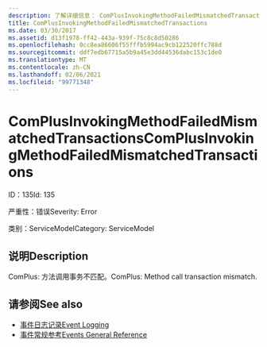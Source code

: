 ```yaml
---
description: 了解详细信息： ComPlusInvokingMethodFailedMismatchedTransactions
title: ComPlusInvokingMethodFailedMismatchedTransactions
ms.date: 03/30/2017
ms.assetid: d13f1978-ff42-443a-939f-75c8c8d50286
ms.openlocfilehash: 0cc8ea86606f55fffb5994ac9cb122520ffc788d
ms.sourcegitcommit: ddf7edb67715a5b9a45e3dd44536dabc153c1de0
ms.translationtype: MT
ms.contentlocale: zh-CN
ms.lasthandoff: 02/06/2021
ms.locfileid: "99771348"
---
```

# <a name="complusinvokingmethodfailedmismatchedtransactions"></a><span data-ttu-id="1403b-103">ComPlusInvokingMethodFailedMismatchedTransactions</span><span class="sxs-lookup"><span data-stu-id="1403b-103">ComPlusInvokingMethodFailedMismatchedTransactions</span></span>

<span data-ttu-id="1403b-104">ID：135</span><span class="sxs-lookup"><span data-stu-id="1403b-104">Id: 135</span></span>  
  
 <span data-ttu-id="1403b-105">严重性：错误</span><span class="sxs-lookup"><span data-stu-id="1403b-105">Severity: Error</span></span>  
  
 <span data-ttu-id="1403b-106">类别：ServiceModel</span><span class="sxs-lookup"><span data-stu-id="1403b-106">Category: ServiceModel</span></span>  
  
## <a name="description"></a><span data-ttu-id="1403b-107">说明</span><span class="sxs-lookup"><span data-stu-id="1403b-107">Description</span></span>  

 <span data-ttu-id="1403b-108">ComPlus: 方法调用事务不匹配。</span><span class="sxs-lookup"><span data-stu-id="1403b-108">ComPlus: Method call transaction mismatch.</span></span>  
  
## <a name="see-also"></a><span data-ttu-id="1403b-109">请参阅</span><span class="sxs-lookup"><span data-stu-id="1403b-109">See also</span></span>

- [<span data-ttu-id="1403b-110">事件日志记录</span><span class="sxs-lookup"><span data-stu-id="1403b-110">Event Logging</span></span>](index.md)
- [<span data-ttu-id="1403b-111">事件常规参考</span><span class="sxs-lookup"><span data-stu-id="1403b-111">Events General Reference</span></span>](events-general-reference.md)
